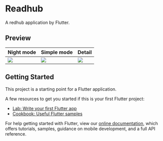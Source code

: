# Readhub

A redhub application by Flutter.

## Preview
|Night mode|Simple mode|Detail|
|--|--|--|
|![](design/appstore/iPhoneXSMax_0)|![](design/appstore/iPhoneXSMax_0)|![](design/appstore/iPhoneXSMax_0)|



## Getting Started

This project is a starting point for a Flutter application.

A few resources to get you started if this is your first Flutter project:

- [Lab: Write your first Flutter app](https://flutter.io/docs/get-started/codelab)
- [Cookbook: Useful Flutter samples](https://flutter.io/docs/cookbook)

For help getting started with Flutter, view our 
[online documentation](https://flutter.io/docs), which offers tutorials, 
samples, guidance on mobile development, and a full API reference.
